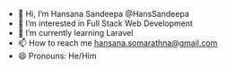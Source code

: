 - 👋 Hi, I’m Hansana Sandeepa @HansSandeepa
- 👀 I’m interested in Full Stack Web Development
- 🌱 I’m currently learning Laravel
- 📫 How to reach me hansana.somarathna@gmail.com
- 😄 Pronouns: He/Him

<!---
HansSandeepa/HansSandeepa is a ✨ special ✨ repository because its `README.md` (this file) appears on your GitHub profile.
You can click the Preview link to take a look at your changes.
--->
